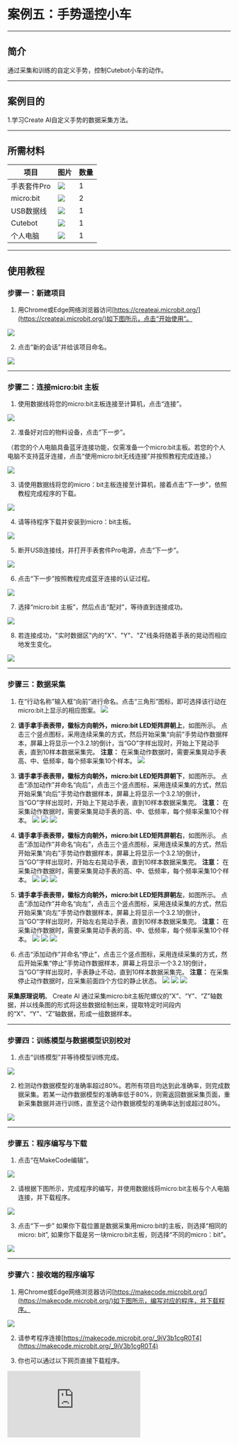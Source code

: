 # 案例五：手势遥控小车
___
## 简介 
通过采集和训练的自定义手势，控制Cutebot小车的动作。

___
## 案例目的

1.学习Create AI自定义手势的数据采集方法。

___
## 所需材料
|项目|图片|数量|
|--|--|--|
|手表套件Pro|![](https://wiki-media-ef.oss-cn-hongkong.aliyuncs.com/docs/microbit/getting-started/microbit-smart-coding-kit/Create%20AI/microbit-smart-coding-kit-create-ai-00.png)|1|
|micro:bit|![](https://wiki-media-ef.oss-cn-hongkong.aliyuncs.com/docs/microbit/getting-started/microbit-jacdac-smartexploration-kit/images/microbit%20%E6%AD%A3(1).png)|2|
|USB数据线|![](https://wiki-media-ef.oss-cn-hongkong.aliyuncs.com/docs/microbit/getting-started/microbit-jacdac-smartexploration-kit/images/sensor/usb%20cable1.png)|1|
|Cutebot|![](https://wiki-media-ef.oss-cn-hongkong.aliyuncs.com/docs/microbit/getting-started/microbit-smart-coding-kit/Create%20AI/microbit-smart-coding-kit-create-ai-002.png.jpg)|1|
|个人电脑|![](https://wiki-media-ef.oss-cn-hongkong.aliyuncs.com/docs/microbit/interesting-case/microbit-smart-climate-kit/cases-libraries/images/microbit-smart-climate-kit-case-01-04.png)|1|

___
## 使用教程

### 步骤一：新建项目

1. 用Chrome或Edge网络浏览器访问[https://createai.microbit.org/](https://createai.microbit.org/)如下图所示，点击“开始使用”。

![](https://wiki-media-ef.oss-cn-hongkong.aliyuncs.com/docs/microbit/getting-started/microbit-smart-coding-kit/Create%20AI/case03/microbit-smart-coding-kit-create-ai-1.png)

2. 点击“新的会话”并给该项目命名。

![](https://wiki-media-ef.oss-cn-hongkong.aliyuncs.com/docs/microbit/getting-started/microbit-smart-coding-kit/Create%20AI/case03/microbit-smart-coding-kit-create-ai-2.png)
___
### 步骤二：连接micro:bit 主板

1. 使用数据线将您的micro:bit主板连接至计算机，点击“连接”。

![](https://wiki-media-ef.oss-cn-hongkong.aliyuncs.com/docs/microbit/getting-started/microbit-smart-coding-kit/Create%20AI/case03/microbit-smart-coding-kit-create-ai-3.png)

2. 准备好对应的物料设备，点击“下一步”。
   
（若您的个人电脑具备蓝牙连接功能，仅需准备一个micro:bit主板。若您的个人电脑不支持蓝牙连接，点击“使用micro:bit无线连接”并按照教程完成连接。）

![](https://wiki-media-ef.oss-cn-hongkong.aliyuncs.com/docs/microbit/getting-started/microbit-smart-coding-kit/Create%20AI/case01/microbit-smart-coding-kit-create-ai-6.png)

3. 请使用数据线将您的micro：bit主板连接至计算机，接着点击“下一步”，依照教程完成程序的下载。

![](https://wiki-media-ef.oss-cn-hongkong.aliyuncs.com/docs/microbit/getting-started/microbit-smart-coding-kit/Create%20AI/case01/microbit-smart-coding-kit-create-ai-7.png)

4. 请等待程序下载并安装到micro：bit主板。

![](https://wiki-media-ef.oss-cn-hongkong.aliyuncs.com/docs/microbit/getting-started/microbit-smart-coding-kit/Create%20AI/case01/microbit-smart-coding-kit-create-ai-8.png)


5. 断开USB连接线，并打开手表套件Pro电源，点击“下一步”。

![](https://wiki-media-ef.oss-cn-hongkong.aliyuncs.com/docs/microbit/getting-started/microbit-smart-coding-kit/Create%20AI/case01/microbit-smart-coding-kit-create-ai-9.png)

6. 点击“下一步”按照教程完成蓝牙连接的认证过程。

![](https://wiki-media-ef.oss-cn-hongkong.aliyuncs.com/docs/microbit/getting-started/microbit-smart-coding-kit/Create%20AI/case01/microbit-smart-coding-kit-create-ai-10.png)

7. 选择“micro:bit 主板”，然后点击“配对”，等待直到连接成功。

![](https://wiki-media-ef.oss-cn-hongkong.aliyuncs.com/docs/microbit/getting-started/microbit-smart-coding-kit/Create%20AI/case01/microbit-smart-coding-kit-create-ai-11-1.png)


8. 若连接成功，"实时数据区"内的"X"、"Y"、"Z"线条将随着手表的晃动而相应地发生变化。

![](https://wiki-media-ef.oss-cn-hongkong.aliyuncs.com/docs/microbit/getting-started/microbit-smart-coding-kit/Create%20AI/case03/microbit-smart-coding-kit-create-ai-13.png)

___
### 步骤三：数据采集

1. 在“行动名称”输入框“向前”进行命名。点击“三角形”图标，即可选择该行动在micro:bit上显示的相应图案。
![](https://wiki-media-ef.oss-cn-hongkong.aliyuncs.com/docs/microbit/getting-started/microbit-smart-coding-kit/Create%20AI/case03/microbit-smart-coding-kit-create-ai-14.png)

2. **请手拿手表表带，徽标方向朝外，micro:bit LED矩阵屏朝上**，如图所示。
点击三个竖点图标，采用连续采集的方式，然后开始采集“向前”手势动作数据样本，屏幕上将显示一个3.2.1的倒计，当“GO”字样出现时，开始上下晃动手表，直到10样本数据采集完。
**注意：** 在采集动作数据时，需要采集晃动手表高、中、低频率，每个频率采集10个样本。
![](https://wiki-media-ef.oss-cn-hongkong.aliyuncs.com/docs/microbit/getting-started/microbit-smart-coding-kit/Create%20AI/case05/microbit-smart-coding-kit-create-ai-1.png)


3. **请手拿手表表带，徽标方向朝外，micro:bit LED矩阵屏朝下**，如图所示。
点击“添加动作”并命名“向后”，点击三个竖点图标，采用连续采集的方式，然后开始采集“向后”手势动作数据样本，屏幕上将显示一个3.2.1的倒计，当“GO”字样出现时，开始上下晃动手表，直到10样本数据采集完。
**注意：** 在采集动作数据时，需要采集晃动手表的高、中、低频率，每个频率采集10个样本。
![](https://wiki-media-ef.oss-cn-hongkong.aliyuncs.com/docs/microbit/getting-started/microbit-smart-coding-kit/Create%20AI/case05/microbit-smart-coding-kit-create-ai-6.png)
![](https://wiki-media-ef.oss-cn-hongkong.aliyuncs.com/docs/microbit/getting-started/microbit-smart-coding-kit/Create%20AI/case05/microbit-smart-coding-kit-create-ai-3.jpg)
![](https://wiki-media-ef.oss-cn-hongkong.aliyuncs.com/docs/microbit/getting-started/microbit-smart-coding-kit/Create%20AI/case05/microbit-smart-coding-kit-create-ai-1.png)


4. **请手拿手表表带，徽标方向朝外，micro:bit LED矩阵屏朝右**，如图所示。
点击“添加动作”并命名“向右”，点击三个竖点图标，采用连续采集的方式，然后开始采集“向右”手势动作数据样本，屏幕上将显示一个3.2.1的倒计，当“GO”字样出现时，开始左右晃动手表，直到10样本数据采集完。
**注意：** 在采集动作数据时，需要采集晃动手表的高、中、低频率，每个频率采集10个样本。
![](https://wiki-media-ef.oss-cn-hongkong.aliyuncs.com/docs/microbit/getting-started/microbit-smart-coding-kit/Create%20AI/case05/microbit-smart-coding-kit-create-ai-7.png)
![](https://wiki-media-ef.oss-cn-hongkong.aliyuncs.com/docs/microbit/getting-started/microbit-smart-coding-kit/Create%20AI/case05/microbit-smart-coding-kit-create-ai-4.jpg)
![](https://wiki-media-ef.oss-cn-hongkong.aliyuncs.com/docs/microbit/getting-started/microbit-smart-coding-kit/Create%20AI/case05/microbit-smart-coding-kit-create-ai-1.png)


6. **请手拿手表表带，徽标方向朝外，micro:bit LED矩阵屏朝左**，如图所示。
点击“添加动作”并命名“向左”，点击三个竖点图标，采用连续采集的方式，然后开始采集“向左”手势动作数据样本，屏幕上将显示一个3.2.1的倒计，当“GO”字样出现时，开始左右晃动手表，直到10样本数据采集完。
**注意：** 在采集动作数据时，需要采集晃动手表的高、中、低频率，每个频率采集10个样本。
![](https://wiki-media-ef.oss-cn-hongkong.aliyuncs.com/docs/microbit/getting-started/microbit-smart-coding-kit/Create%20AI/case05/microbit-smart-coding-kit-create-ai-8.png)
![](https://wiki-media-ef.oss-cn-hongkong.aliyuncs.com/docs/microbit/getting-started/microbit-smart-coding-kit/Create%20AI/case05/microbit-smart-coding-kit-create-ai-5.jpg)
![](https://wiki-media-ef.oss-cn-hongkong.aliyuncs.com/docs/microbit/getting-started/microbit-smart-coding-kit/Create%20AI/case05/microbit-smart-coding-kit-create-ai-1.png)


8.  点击“添加动作”并命名“停止”，点击三个竖点图标，采用连续采集的方式，然后开始采集“停止”手势动作数据样本，屏幕上将显示一个3.2.1的倒计，当“GO”字样出现时，手表静止不动，直到10样本数据采集完。
**注意：** 在采集停止动作数据时，应采集前面四个方位的静止状态。
![](https://wiki-media-ef.oss-cn-hongkong.aliyuncs.com/docs/microbit/getting-started/microbit-smart-coding-kit/Create%20AI/case05/microbit-smart-coding-kit-create-ai-9.jpg)
![](https://wiki-media-ef.oss-cn-hongkong.aliyuncs.com/docs/microbit/getting-started/microbit-smart-coding-kit/Create%20AI/case05/microbit-smart-coding-kit-create-ai-13.jpg)
![](https://wiki-media-ef.oss-cn-hongkong.aliyuncs.com/docs/microbit/getting-started/microbit-smart-coding-kit/Create%20AI/case05/microbit-smart-coding-kit-create-ai-1.png)


**采集原理说明**。
Create AI 通过采集micro:bit主板陀螺仪的“X”、“Y”、“Z”轴数据，并以线条图的形式将这些数据绘制出来，提取特定时间段内的“X”、“Y”、“Z”轴数据，形成一组数据样本。

___
### 步骤四：训练模型与数据模型识别校对

1. 点击“训练模型”并等待模型训练完成。
    
![](https://wiki-media-ef.oss-cn-hongkong.aliyuncs.com/docs/microbit/getting-started/microbit-smart-coding-kit/Create%20AI/case04/microbit-smart-coding-kit-create-ai-15.png)

2. 检测动作数据模型的准确率超过80%。若所有项目均达到此准确率，则完成数据采集。若某一动作数据模型的准确率低于80%，则需返回数据采集页面，重新采集数据并进行训练，直至这个动作数据模型的准确率达到或超过80%。

![](https://wiki-media-ef.oss-cn-hongkong.aliyuncs.com/docs/microbit/getting-started/microbit-smart-coding-kit/Create%20AI/case05/microbit-smart-coding-kit-create-ai-11.png)
___
### 步骤五：程序编写与下载

1. 点击“在MakeCode编辑”。
    
![](https://wiki-media-ef.oss-cn-hongkong.aliyuncs.com/docs/microbit/getting-started/microbit-smart-coding-kit/Create%20AI/case05/microbit-smart-coding-kit-create-ai-12.png)

2. 请根据下图所示，完成程序的编写，并使用数据线将micro:bit主板与个人电脑连接，并下载程序。

![](https://wiki-media-ef.oss-cn-hongkong.aliyuncs.com/docs/microbit/getting-started/microbit-smart-coding-kit/Create%20AI/case05/microbit-smart-coding-kit-create-ai-14.png)

3. 点击“下一步”
如果你下载位置是数据采集用micro:bit的主板，则选择“相同的micro: bit”, 如果你下载是另一块micro:bit主板，则选择“不同的micro：bit”。

![](https://wiki-media-ef.oss-cn-hongkong.aliyuncs.com/docs/microbit/getting-started/microbit-smart-coding-kit/Create%20AI/case01/microbit-smart-coding-kit-create-ai-20-1.png)

---
### 步骤六：接收端的程序编写

1. 用Chrome或Edge网络浏览器访问[https://makecode.microbit.org/](https://makecode.microbit.org/)如下图所示，编写对应的程序，并下载程序。

![](https://wiki-media-ef.oss-cn-hongkong.aliyuncs.com/docs/microbit/getting-started/microbit-smart-coding-kit/Create%20AI/case05/microbit-smart-coding-kit-create-ai-15.png)

2. 请参考程序连接[https://makecode.microbit.org/_9iV3b1cgR0T4](https://makecode.microbit.org/_9iV3b1cgR0T4)

3. 你也可以通过以下网页直接下载程序。
<div
    style={{
        position: 'relative',
        paddingBottom: '60%',
        overflow: 'hidden',
    }}
>
    <iframe
        src="https://makecode.microbit.org/_9iV3b1cgR0T4"
        frameborder="0"
        sandbox="allow-popups allow-forms allow-scripts allow-same-origin"
        style={{
            position: 'absolute',
            width: '100%',
            height: '100%',
        }}
    />
</div>

---
## 结果

当手表正面朝上的时候，上下晃动手表，小车向前；当手表正面朝下的时候，上下晃动手表，小车向后；当手表正面朝右的时候，左右晃动手表，小车向右转向；当手表正面朝左的时候，左右晃动手表，小车向左转向；当手表静止的的时候，小车停止。

---
## 常见问题
